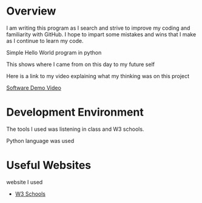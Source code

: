 # Overview

I am writing this program as I search and strive to improve my coding and familiarity with GitHub. I hope to impart some mistakes and wins that I make as I continue to learn my code.

Simple Hello World program in python

This shows where I came from on this day to my future self

Here is a link to my video explaining what my thinking was on this project

[Software Demo Video](https://youtu.be/txIOX2W8Yhg)

# Development Environment

The tools I used was listening in class and W3 schools. 

Python language was used

# Useful Websites

website I used
* [W3 Schools](https://www.w3schools.com/python/default.asp)


